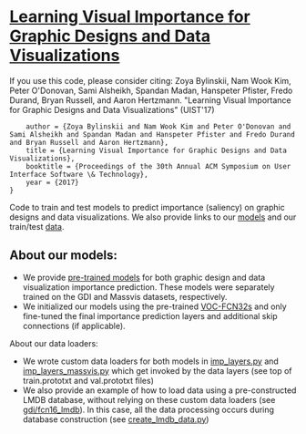 # [Learning Visual Importance for Graphic Designs and Data Visualizations](http://visimportance.csail.mit.edu/)

If you use this code, please consider citing:
Zoya Bylinskii, Nam Wook Kim, Peter O'Donovan, Sami Alsheikh, Spandan Madan, Hanspeter Pfister, Fredo Durand, Bryan Russell, and Aaron Hertzmann. "Learning Visual Importance for Graphic Designs and Data Visualizations" (UIST'17)

``` @inproceedings{predimportance,
    author = {Zoya Bylinskii and Nam Wook Kim and Peter O'Donovan and Sami Alsheikh and Spandan Madan and Hanspeter Pfister and Fredo Durand and Bryan Russell and Aaron Hertzmann},
    title = {Learning Visual Importance for Graphic Designs and Data Visualizations},
    booktitle = {Proceedings of the 30th Annual ACM Symposium on User Interface Software \& Technology},
    year = {2017}
}
```


Code to train and test models to predict importance (saliency) on graphic designs and data visualizations.
We also provide links to our [models](https://github.com/cvzoya/visimportance/tree/master/models) and our train/test [data](https://github.com/cvzoya/visimportance/tree/master/data).

About our models:
------

  * We provide [pre-trained models](https://github.com/cvzoya/visimportance/tree/master/models) for both graphic design and data visualization importance prediction. These models were separately trained on the GDI and Massvis datasets, respectively. 
  * We initialized our models using the pre-trained [VOC-FCN32s](https://github.com/shelhamer/fcn.berkeleyvision.org/blob/master/voc-fcn32s/caffemodel-url) and only fine-tuned the final importance prediction layers and additional skip connections (if applicable).

About our data loaders:
  * We wrote custom data loaders for both models in [imp_layers.py](https://github.com/cvzoya/visimportance/blob/master/gdi/imp_layers.py) and [imp_layers_massvis.py](https://github.com/cvzoya/visimportance/blob/master/massvis/imp_layers_massvis.py) which get invoked by the data layers (see top of train.prototxt and val.prototxt files)
  * We also provide an example of how to load data using a pre-constructed LMDB database, without relying on these custom data loaders (see [gdi/fcn16_lmdb](https://github.com/cvzoya/visimportance/tree/master/gdi/fcn16_lmdb)). In this case, all the data processing occurs during database construction (see [create_lmdb_data.py](https://github.com/cvzoya/visimportance/blob/master/gdi/fcn16_lmdb/create_lmdb_data.py))


